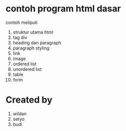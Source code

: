 # contoh program html dasar
contoh meliputi
1. struktur utama html
2. tag div
3. heading dan paragraph
4. paragraph styling
5. link
6. image
7. ordered list
8. unordered list
9. table
10. form

# Created by
1. wildan
2. setyo
3. budi
